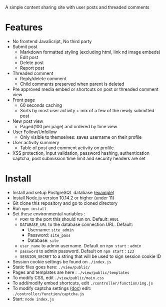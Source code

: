 A simple content sharing site with user posts and threaded comments

# Features

+ No frontend JavaScript, No third party
+ Submit post
    + Markdown formatted styling (excluding html, link nd image embeds)
    + Edit post
    + Delete post
    + Report post
+ Threaded comment
    + Reply/delete comment
    + Child comments preserved when parent is deleted
+ Pre approved media embed or shortcuts on post or threaded comment view
+ Front page
    + 60 seconds caching
    + Sorts by most user activity + mix of a few of the newly submitted post
+ New post view
    + Paged(100 per page) and ordered by time view
+ User Follow/Unfollow
    + Only visible to themselves: saves username on their profile
+ User activity summery
    + Table of post and comment activity on profile
+ XSS protection, input validation, password hashing, authentication captcha, post
  submission time limit and security headers are set

# Install

+ Install and setup PostgreSQL database ([example](./doc/README.md))
+ Install Node.js version 10.14.2 or higher (under 11)
+ Git clone this repository and go to cloned directory
+ Run `npm install`
+ Set these environmental variables :
    + `PORT` to the port this should run on. Default: `9001`
    + `DATABASE_URL` to the database connection URL. Default:
        + Username: `site_admin`
        + Password: `site_pass`
        + Database: `site`
    + `user_name` to admin username. Default on `npm start` : `admin`
    + `password` to admin password. Default on `npm start` : `123`
    + `SESSION_SECRET` to a string that will be used to sign session cookie ID
+ Session cookie settings be found on `./index.js`
+ Static files goes here: `./view/public/`
+ Pages and templates are here : `./view/public/templates`
+ To modify CSS, edit `./view/public/main.css`
+ To add/modify embed shortcuts, edit `./controller/function/img.js`
+ To modify captcha settings ([doc](https://github.com/lemonce/svg-captcha#readme)) edit: `./controller/function/captcha.js`
+ Start: `node index.js`
